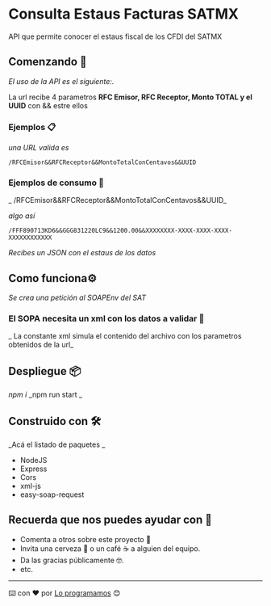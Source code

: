 # Consulta Estaus Facturas SATMX

API que permite conocer el estaus fiscal de los CFDI del SATMX 

## Comenzando 🚀

_El uso de la API es el siguiente:._

La url recibe 4 parametros  **RFC Emisor, RFC Receptor, Monto TOTAL y el UUID** con && estre ellos


### Ejemplos 📋

_una URL valida es_

```
/RFCEmisor&&RFCReceptor&&MontoTotalConCentavos&&UUID
```

### Ejemplos de consumo 🔧

_ /RFCEmisor&&RFCReceptor&&MontoTotalConCentavos&&UUID_

_algo así_

```
/FFF890713KD6&&GGG831220LC9&&1200.00&&XXXXXXXX-XXXX-XXXX-XXXX-XXXXXXXXXXXX
```


_Recibes un JSON con el estaus de los datos_

## Como funciona⚙️

_Se crea una petición al SOAPEnv del SAT_

### El SOPA necesita un xml con los datos a validar 🔩

_ La constante xml simula el contenido del archivo con los parametros obtenidos de la url_



## Despliegue 📦
_npm i_
_npm run start _

## Construido con 🛠️

_Acá el listado de paquetes _

* NodeJS
* Express
* Cors
* xml-js
* easy-soap-request


## Recuerda que nos puedes ayudar con  🎁

* Comenta a otros sobre este proyecto 📢
* Invita una cerveza 🍺 o un café ☕ a alguien del equipo. 
* Da las gracias públicamente 🤓.
* etc.



---
⌨️ con ❤️ por [Lo programamos](https://loprogramamos.com) 😊


